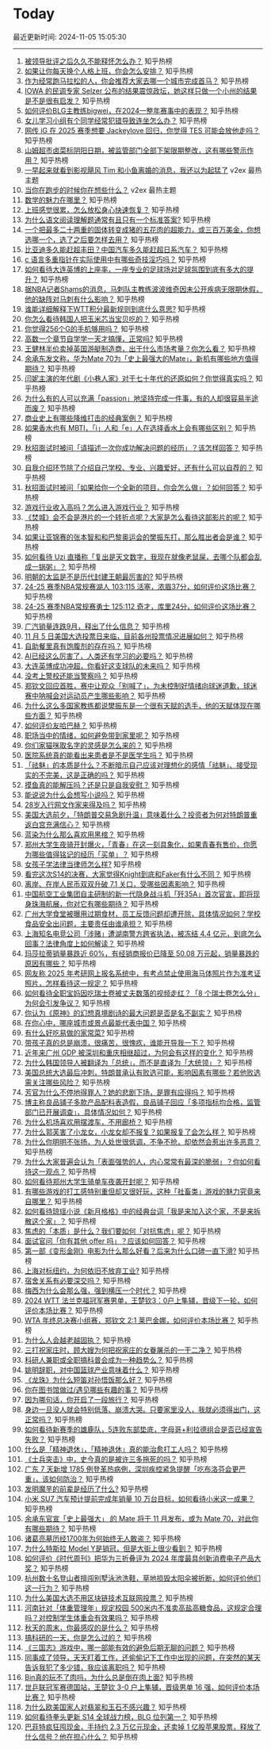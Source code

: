 # Today

最近更新时间: 2024-11-05 15:05:30

--- 
1. [被领导批评之后久久不能释怀怎么办？](https://www.zhihu.com/question/1910110552) 知乎热榜
2. [如果让你每天换个人格上班，你会怎么安排？](https://www.zhihu.com/question/806901573) 知乎热榜
3. [作为经常跑马拉松的人，你会推荐大家去哪一个城市完成首马？](https://www.zhihu.com/question/2447114959) 知乎热榜
4. [IOWA 的民调专家 Selzer 公布的结果震惊政坛，她这样只做一个小州的结果是不是很有启发？](https://www.zhihu.com/question/3075542977) 知乎热榜
5. [如何评价BLG主教练bigwei，在2024一整年赛事中的表现？](https://www.zhihu.com/question/2946965088) 知乎热榜
6. [女儿学习小组有个同学经常犯错导致连坐怎么办？](https://www.zhihu.com/question/684128240) 知乎热榜
7. [网传 iG 在 2025 赛季想要 Jackeylove 回归，你觉得 TES 可能会放他走吗？](https://www.zhihu.com/question/3090679131) 知乎热榜
8. [山姆超市卤菜标阴阳日期，被监管部门全部下架限期整改，这有哪些警示作用？](https://www.zhihu.com/question/2613543045) 知乎热榜
9. [一早起来就看到影视飓风 Tim 和小鱼离婚的消息，我还以为起猛了](https://www.v2ex.com/t/1086683) v2ex 最热主题
10. [当你在跑步的时候你在想些什么？](https://www.v2ex.com/t/1086668) v2ex 最热主题
11. [数学的魅力在哪里？](https://www.zhihu.com/question/661689000) 知乎热榜
12. [上班感觉很累，怎么放松身心快速恢复？](https://www.zhihu.com/question/3138834070) 知乎热榜
13. [为什么语文阅读理解题通常有且只有一个标准答案?](https://www.zhihu.com/question/2988934215) 知乎热榜
14. [一个把最多二十两重的固体转变成猪的五花肉的超能力，或三百万美金，你想选哪一个，选了之后要怎样去用？](https://www.zhihu.com/question/3041775392) 知乎热榜
15. [比亚迪多久能赶超丰田？中国汽车多久能赶超日系汽车？](https://www.zhihu.com/question/3003930893) 知乎热榜
16. [c 语言多重指针在实际使用中有哪些奇技淫巧吗？](https://www.zhihu.com/question/2546858282) 知乎热榜
17. [如何看待大连英博的上座率，一座专业的足球场对足球氛围到底有多大的提升？](https://www.zhihu.com/question/3039425002) 知乎热榜
18. [据NBA记者Shams的消息，马刺队主教练波波维奇因未公开疾病无限期休假，他的缺阵对马刺有什么影响？](https://www.zhihu.com/question/3181131984) 知乎热榜
19. [谁能详细解释下WTT积分最新规则到底什么意思?](https://www.zhihu.com/question/3143975627) 知乎热榜
20. [你怎么看待韩国人把玉米芯当宝贝吃的？](https://www.zhihu.com/question/647183101) 知乎热榜
21. [你觉得256个G的手机够用吗？](https://www.zhihu.com/question/2803227489) 知乎热榜
22. [高数一个章节自学学一天才搞懂，正常吗?](https://www.zhihu.com/question/3031177185) 知乎热榜
23. [王健林半价卖掉英国游艇制造商，出于什么市场考量？你怎么看？](https://www.zhihu.com/question/2826111346) 知乎热榜
24. [余承东发文称，华为Mate 70为「史上最强大的Mate」，新机有哪些地方值得期待？](https://www.zhihu.com/question/3080188285) 知乎热榜
25. [闫妮主演的年代剧《小巷人家》对于七十年代的还原如何？你觉得真实吗？](https://www.zhihu.com/question/2574266068) 知乎热榜
26. [为什么有的人可以充满「passion」地坚持完成一件事，有的人却很容易半途而废？](https://www.zhihu.com/question/3117385816) 知乎热榜
27. [商业史上有哪些降维打击的经典案例？](https://www.zhihu.com/question/62241319) 知乎热榜
28. [如果香水也有 MBTI，「i」人和「e」人在选择香水上会有哪些区别？](https://www.zhihu.com/question/969423951) 知乎热榜
29. [秋招面试时被问「请描述一次你成功解决问题的经历」？该怎样回答？](https://www.zhihu.com/question/2626234726) 知乎热榜
30. [自我介绍环节除了介绍自己学校、专业、兴趣爱好，还有什么可以自荐的？](https://www.zhihu.com/question/668860945) 知乎热榜
31. [秋招面试时被问「如果给你一个全新的项目，你会怎么做」？如何回答？](https://www.zhihu.com/question/2188407673) 知乎热榜
32. [游戏行业收入高吗？怎么进入游戏行业？](https://www.zhihu.com/question/660457433) 知乎热榜
33. [《焚城》会不会是港片的一个转折点呢？大家是怎么看待这部影片的呢？](https://www.zhihu.com/question/2209102360) 知乎热榜
34. [如果让亚锦赛的张本智和和巴黎奥运会的樊振东打，那么胜出者会是谁？](https://www.zhihu.com/question/3181102000) 知乎热榜
35. [如何看待 Uzi 直播称「复出是天文数字，我现在就像老鼠屎，去哪个队都会乱成一锅粥」？](https://www.zhihu.com/question/3090507322) 知乎热榜
36. [明朝的太监是不是历代封建王朝最厉害的?](https://www.zhihu.com/question/1674661804) 知乎热榜
37. [24-25 赛季NBA常规赛湖人 103:115 活塞，浓眉37分，如何评价这场比赛？](https://www.zhihu.com/question/3183420206) 知乎热榜
38. [24-25 赛季NBA常规赛勇士 125:112 奇才，库里24分，如何评价这场比赛？](https://www.zhihu.com/question/3182746122) 知乎热榜
39. [广汽销量连跌9月，释出了什么信息？](https://www.zhihu.com/question/3047741571) 知乎热榜
40. [11 月 5 日美国大选投票日来临，目前各州投票情况进展如何？](https://www.zhihu.com/question/3189370572) 知乎热榜
41. [自助餐里真有饱腹剂的存在吗？](https://www.zhihu.com/question/722020631) 知乎热榜
42. [AI已经这么厉害了，人类还有学习的必要吗？](https://www.zhihu.com/question/3030186294) 知乎热榜
43. [大连英博成功冲超，你看好这支球队的未来吗？](https://www.zhihu.com/question/3012082960) 知乎热榜
44. [没考上警校还能当警察吗？](https://www.zhihu.com/question/665269576) 知乎热榜
45. [郑钦文回应首胜，赛中让观众「别喊了」，为未控制好情绪向球迷道歉，球迷赛中呐喊会对运动员产生哪些影响？](https://www.zhihu.com/question/3181998620) 知乎热榜
46. [为什么这么多国家教练都说樊振东是一个很有天赋的选手，他的天赋体现在哪些方面？](https://www.zhihu.com/question/295561961) 知乎热榜
47. [如何评价友哈巴赫？](https://www.zhihu.com/question/449524481) 知乎热榜
48. [职场当中的情绪，如何避免带到家里呢？](https://www.zhihu.com/question/2773960460) 知乎热榜
49. [你们家猫咪取名字的灵感是怎么来的？](https://www.zhihu.com/question/666969974) 知乎热榜
50. [医院系统真的能看出来患者是不是医学生吗？](https://www.zhihu.com/question/626120459) 知乎热榜
51. [「祛魅」的本质是什么？不断暗示自己应该对理想化的感情「祛魅」、接受现实的不完美，这是正确的吗？](https://www.zhihu.com/question/671400722) 知乎热榜
52. [摸鱼真的能解压吗？还是只是自我安慰？](https://www.zhihu.com/question/828042851) 知乎热榜
53. [能说说为什么会想写小说吗？](https://www.zhihu.com/question/3003532344) 知乎热榜
54. [28岁入行网文作家来得及吗？](https://www.zhihu.com/question/658638422) 知乎热榜
55. [美国大选前夕，「特朗普交易急剧升温」意味着什么？投资者为何对特朗普重返白宫充满信心？](https://www.zhihu.com/question/2582641071) 知乎热榜
56. [蓝染为什么那么喜欢用黑棺？](https://www.zhihu.com/question/3036454475) 知乎热榜
57. [郑州大学生夜骑开封爆火，「青春」在这一刻具象化，如果青春有售价，你愿为哪些值得铭记的经历「买单」？](https://www.zhihu.com/question/3034283775) 知乎热榜
58. [女孩子学法律当律师怎么样?](https://www.zhihu.com/question/610056578) 知乎热榜
59. [看完这次S14的决赛，大家觉得Knight到底和Faker有什么不同？](https://www.zhihu.com/question/3082245105) 知乎热榜
60. [离岸、在岸人民币双双升破 7.1 关口，受哪些因素影响？](https://www.zhihu.com/question/3089766249) 知乎热榜
61. [中国航空工业集团自主研制的新一代隐身战斗机「歼35A」首次官宣，即将现身珠海航展，你对它有哪些期待？](https://www.zhihu.com/question/3186589873) 知乎热榜
62. [广州大学食堂被曝用过期食材，员工反馈问题却遭开除，具体情况如何？学校食品安全出问题，主要责任由谁承担？](https://www.zhihu.com/question/3003821262) 知乎热榜
63. [上海知名电竞公司「涉赌」遭湖南警方跨省执法，被冻结 4.4 亿元，到底怎么回事？法律角度上如何解读？](https://www.zhihu.com/question/2788290801) 知乎热榜
64. [玛莎拉蒂销量暴跌近 60%，有经销商报价已降至 50.08 万元起，销量暴跌的原因有哪些？](https://www.zhihu.com/question/3111024628) 知乎热榜
65. [网友称 2025 年考研网上报名系统中，有考点禁止使用海马体照片作为准考证照片，怎样看待这一规定？](https://www.zhihu.com/question/3132377574) 知乎热榜
66. [如何看待全职宝妈因吃瑞士卷被丈夫数落的视频走红？「8 个瑞士卷怎么分」为何会引发争议？](https://www.zhihu.com/question/3015625322) 知乎热榜
67. [你认为《原神》的幻想真境剧诗的最大问题是否是名不副实？](https://www.zhihu.com/question/2981770524) 知乎热榜
68. [在你心中，哪座城市或景点最能代表中国？](https://www.zhihu.com/question/1794997749) 知乎热榜
69. [有什么好吃易做的家常菜?](https://www.zhihu.com/question/666726437) 知乎热榜
70. [带孩子真的总是崩溃，很痛苦，很愧疚，谁能开导我一下？](https://www.zhihu.com/question/3038795687) 知乎热榜
71. [近年来广州 GDP 被深圳和重庆相继超过，为何会有这样的变化？](https://www.zhihu.com/question/2465196932) 知乎热榜
72. [为什么韩国领导人被翻译为「总统」，而不是直译为「大统领」？](https://www.zhihu.com/question/537228689) 知乎热榜
73. [美国总统大选最后冲刺，特朗普承认有败选可能，影响因素有哪些？若他败选需关注哪些风险？](https://www.zhihu.com/question/3071028647) 知乎热榜
74. [芳官为什么不停地得罪人？她的悲剧下场，是罪有应得吗？](https://www.zhihu.com/question/589436876) 知乎热榜
75. [博主称良品铺子多款产品配料表造假，良品铺子回应「多项指标均合格，监管部门已开展调查」，具体情况如何？](https://www.zhihu.com/question/3088489986) 知乎热榜
76. [为什么机场喜欢用摆渡车，不用廊桥？](https://www.zhihu.com/question/345380019) 知乎热榜
77. [为什么郭芙害了小龙女，小龙女却不报复？如果报复了会怎么样？](https://www.zhihu.com/question/2913763351) 知乎热榜
78. [为什么你明明不张扬，为人处世很低调，不争不抢，却依然会惹出许多恶意？](https://www.zhihu.com/question/2670263616) 知乎热榜
79. [为什么大家普遍会认为「表面强势的人，内心常常有最深的脆弱」？你如何看待这一观点？](https://www.zhihu.com/question/2771803446) 知乎热榜
80. [如何看待郑州大学生骑单车夜袭开封呢？](https://www.zhihu.com/question/3041523352) 知乎热榜
81. [有哪些游戏的打工感特别重但却又很好玩，这种「社畜类」游戏的魅力究竟来自哪里？](https://www.zhihu.com/question/3092965231) 知乎热榜
82. [如何看待琼瑶小说《新月格格》中的经典台词「我是来加入这个家，不是来拆散这个家」？](https://www.zhihu.com/question/362846415) 知乎热榜
83. [焦虑的「本质」是什么？我们要如何「对抗焦虑」呢？](https://www.zhihu.com/question/2184994657) 知乎热榜
84. [面试官问「你有其他  offer  吗」？应该如何回答？](https://www.zhihu.com/question/665947913) 知乎热榜
85. [第一部《变形金刚》电影为什么那么好看？后来为什么口碑一直下滑?](https://www.zhihu.com/question/308132033) 知乎热榜
86. [上海对标纽约，为何依旧不放弃工业?](https://www.zhihu.com/question/310254327) 知乎热榜
87. [宿舍关系有必要深交吗？](https://www.zhihu.com/question/667706109) 知乎热榜
88. [梅西为什么会那么强，强到横压一个时代？](https://www.zhihu.com/question/2113951682) 知乎热榜
89. [2024 WTT 法兰克福冠军赛男单，王楚钦3：0户上隼辅，晋级下一轮，如何评价本场比赛？](https://www.zhihu.com/question/3143610853) 知乎热榜
90. [WTA 年终总决赛小组赛，郑钦文 2:1 莱巴金娜，如何评价本场比赛？](https://www.zhihu.com/question/3147821066) 知乎热榜
91. [为什么人会越老越固执？](https://www.zhihu.com/question/2884521285) 知乎热榜
92. [三打祝家庄时，顾大嫂为何把祝家庄的女眷屠杀的一干二净？](https://www.zhihu.com/question/661329691) 知乎热榜
93. [科研人兼职或全职搞科普会成为一种趋势么？](https://www.zhihu.com/question/2574464141) 知乎热榜
94. [姚明辞职，对中国篮球产业意味着什么？](https://www.zhihu.com/question/2798862987) 知乎热榜
95. [《龙珠》为什么短笛对孙悟饭那么好？](https://www.zhihu.com/question/307527006) 知乎热榜
96. [你在图书馆做过/遇见哪些有趣的事？](https://www.zhihu.com/question/23194847) 知乎热榜
97. [因为哪句话，你开启了一段旅行？](https://www.zhihu.com/question/1893552357) 知乎热榜
98. [身边一旦没人就会特别低落、崩溃大哭。只要家里没人，我就必须得出门，这正常吗？](https://www.zhihu.com/question/2427414368) 知乎热榜
99. [如何看待新赛季的雄鹿队，5连败东部垫底，字母哥+利拉德组合是否已经宣告失败？](https://www.zhihu.com/question/3085316551) 知乎热榜
100. [什么是「精神退休」，「精神退休」真的能治愈打工人吗？](https://www.zhihu.com/question/806901830) 知乎热榜
101. [《士兵突击》中，史今真的是被许三多拖死的吗？](https://www.zhihu.com/question/500507537) 知乎热榜
102. [广东 7 天新增 1785 例登革热病例，深圳疾控紧急提醒「吃布洛芬会更严重」，该如何防治？](https://www.zhihu.com/question/2988553696) 知乎热榜
103. [发明魔芋的前辈是经历了什么?](https://www.zhihu.com/question/596712008) 知乎热榜
104. [小米 SU7 汽车预计提前完成年销量 10 万台目标，如何看待小米这一成果？](https://www.zhihu.com/question/3059895030) 知乎热榜
105. [余承东官宣「史上最强大」 的 Mate 将于 11 月发布，或为 Mate 70，对此你有哪些期待？](https://www.zhihu.com/question/3077846945) 知乎热榜
106. [诸葛亮墓历经1700年为何始终无人敢盗？](https://www.zhihu.com/question/2342640192) 知乎热榜
107. [为什么特斯拉 Model Y是销冠，但是大街上很少看到？](https://www.zhihu.com/question/651189131) 知乎热榜
108. [如何评价《时代周刊》把华为三折叠评为 2024 年度最具创新消费电子产品大奖？](https://www.zhihu.com/question/2994665508) 知乎热榜
109. [杭州数十名登山者擅闯别墅泳池洗鞋，草地损毁太阳伞被折断，如何评价他们这一行为？](https://www.zhihu.com/question/2827544722) 知乎热榜
110. [为什么美国大选不用区块链技术互联网投票？](https://www.zhihu.com/question/2164032474) 知乎热榜
111. [河南针对「体重管理年」规定校园 500米内不准卖高盐高糖食品，这规定合理吗？对控制学生体重会有效果吗？](https://www.zhihu.com/question/2827840461) 知乎热榜
112. [秋天的周末，你最感叹的是什么？](https://www.zhihu.com/question/2987455246) 知乎热榜
113. [搞科研的一天，你是怎么过的？](https://www.zhihu.com/question/809968260) 知乎热榜
114. [《三国志》游戏中，哪一部能有效的避免后期无聊的问题？](https://www.zhihu.com/question/2763929550) 知乎热榜
115. [同事成了领导，天天盯着工作，还偷偷记下工作中出现的问题，在突然的某天告诉我犯了多少错，我应该离职吗？](https://www.zhihu.com/question/2840439083) 知乎热榜
116. [Bin真的玩不了肉吗，为什么总是倒在肉上面?](https://www.zhihu.com/question/2947865606) 知乎热榜
117. [世乒联冠军赛德国站，王楚钦 3-0 户上隼辅，晋级男单 16 强，如何评价本场比赛？](https://www.zhihu.com/question/3143835451) 知乎热榜
118. [为什么欧美国家人对翡翠和玉石不感兴趣？](https://www.zhihu.com/question/667016547) 知乎热榜
119. [如何看待拳头更新 S14 全球战力榜，BLG 位列第一？](https://www.zhihu.com/question/3089498822) 知乎热榜
120. [巴菲特疯狂囤现金，手持约 2.3 万亿元现金，还卖掉 1 亿股苹果股票，释放了什么信号？他在担心什么？](https://www.zhihu.com/question/3070860391) 知乎热榜
